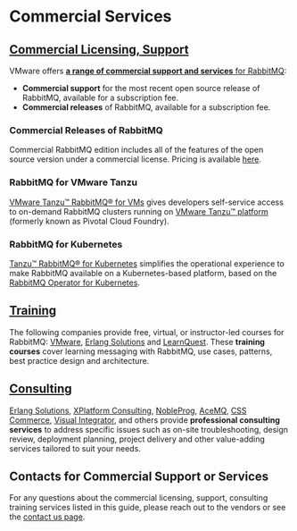 <!--
Copyright (c) 2007-2023 VMware, Inc. or its affiliates.

All rights reserved. This program and the accompanying materials
are made available under the terms of the under the Apache License,
Version 2.0 (the "License”); you may not use this file except in compliance
with the License. You may obtain a copy of the License at

https://www.apache.org/licenses/LICENSE-2.0

Unless required by applicable law or agreed to in writing, software
distributed under the License is distributed on an "AS IS" BASIS,
WITHOUT WARRANTIES OR CONDITIONS OF ANY KIND, either express or implied.
See the License for the specific language governing permissions and
limitations under the License.
-->

# Commercial Services

## <a id="overview" class="anchor" href="#overview">Commercial Licensing, Support</a>

VMware offers [**a range of commercial support and services** for RabbitMQ](https://www.vmware.com/products/pivotal-rabbitmq.html):

 * **Commercial support** for the most recent open source release of RabbitMQ, available for a subscription fee.
 * **Commercial releases** of RabbitMQ, available for a subscription fee.

### Commercial Releases of RabbitMQ

Commercial RabbitMQ edition includes all of the features of the open source version under a commercial license.
Pricing is available [here](https://www.vmware.com/products/pivotal-rabbitmq.html).

### RabbitMQ for VMware Tanzu

[VMware Tanzu™ RabbitMQ® for VMs](https://tanzu.vmware.com/services-marketplace/messaging-and-integration/rabbitmq)
gives developers self-service access to on-demand RabbitMQ clusters
running on [VMware Tanzu™ platform](https://tanzu.vmware.com/application-service) (formerly known as Pivotal Cloud Foundry).

### RabbitMQ for Kubernetes

[Tanzu™ RabbitMQ® for Kubernetes](https://tanzu.vmware.com/content/blog/introducing-rabbitmq-for-kubernetes)
simplifies the operational experience to make RabbitMQ available on a Kubernetes-based platform,
based on the [RabbitMQ Operator for Kubernetes](https://www.rabbitmq.com/kubernetes/operator/operator-overview.html).


## <a id="training" class="anchor" href="#training">Training</a>

The following companies provide free, virtual, or instructor-led courses for RabbitMQ:
[VMware](https://academy.pivotal.io/store-catalog),
[Erlang Solutions](https://www.erlang-solutions.com/products/rabbitmq.html) and
[LearnQuest](http://www.learnquest.com/course-detail.aspx?cnum=rabbitmq-e1xc).
These <strong>training courses</strong> cover learning messaging with RabbitMQ, use cases, patterns,
best practice design and architecture.

## <a id="consulting" class="anchor" href="#consulting">Consulting</a>

[Erlang Solutions](https://www.erlang-solutions.com/products/rabbitmq.html),
[XPlatform Consulting](http://www.xplatformconsulting.com/rabbitmq/),
[NobleProg](https://www.nobleprog.com/consulting/rabbitmq),
[AceMQ](https://acemq.com/rabbitmq/), [CSS Commerce](https://csscommerce.com/integration-message-queue-specialists/), [Visual Integrator](https://www.visualintegrator.com/rmq/), and others provide **professional consulting services**
to address specific issues such as on-site troubleshooting, design review,
deployment planning, project delivery and other value-adding services
tailored to suit your needs.


## Contacts for Commercial Support or Services

For any questions about the commercial licensing, support, consulting training services listed in this guide,
please reach out to the vendors or see the [contact us page](https://www.rabbitmq.com/contact.html#email).
